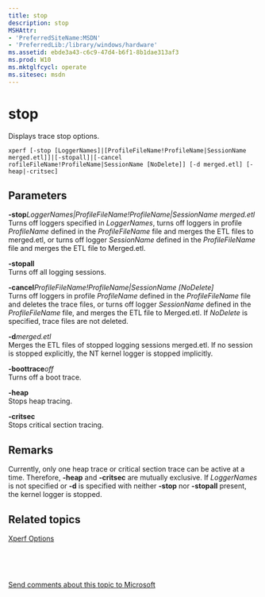 ```yaml
---
title: stop
description: stop
MSHAttr:
- 'PreferredSiteName:MSDN'
- 'PreferredLib:/library/windows/hardware'
ms.assetid: ebde3a43-c6c9-47d4-b6f1-8b1dae313af3
ms.prod: W10
ms.mktglfcycl: operate
ms.sitesec: msdn
---
```


# stop


Displays trace stop options.

``` syntax
xperf [-stop [LoggerNames]|[ProfileFileName!ProfileName|SessionName merged.etl]]|[-stopall]|[-cancel rofileFileName!ProfileName|SessionName [NoDelete]] [-d merged.etl] [-heap|-critsec]
```

## Parameters


<a href="" id="-stoploggernames-profilefilename-profilename-sessionname-merged-etl"></a>**-stop***LoggerNames|ProfileFileName!ProfileName|SessionName merged.etl*  
Turns off loggers specified in *LoggerNames*, turns off loggers in profile *ProfileName* defined in the *ProfileFileName* file and merges the ETL files to merged.etl, or turns off logger *SessionName* defined in the *ProfileFileName* file and merges the ETL file to Merged.etl.

<a href="" id="-stopall"></a>**-stopall**  
Turns off all logging sessions.

<a href="" id="-cancelprofilefilename-profilename-sessionname--nodelete-"></a>**-cancel***ProfileFileName!ProfileName|SessionName \[NoDelete\]*  
Turns off loggers in profile *ProfileName* defined in the *ProfileFileName* file and deletes the trace files, or turns off logger *SessionName* defined in the *ProfileFileName* file, and merges the ETL file to Merged.etl. If *NoDelete* is specified, trace files are not deleted.

<a href="" id="-dmerged-etl"></a>**-d***merged.etl*  
Merges the ETL files of stopped logging sessions merged.etl. If no session is stopped explicitly, the NT kernel logger is stopped implicitly.

<a href="" id="-boottraceoff"></a>**-boottrace***off*  
Turns off a boot trace.

<a href="" id="-heap"></a>**-heap**  
Stops heap tracing.

<a href="" id="-critsec"></a>**-critsec**  
Stops critical section tracing.

## Remarks


Currently, only one heap trace or critical section trace can be active at a time. Therefore, **-heap** and **-critsec** are mutually exclusive. If *LoggerNames* is not specified or **-d** is specified with neither **-stop** nor **-stopall** present, the kernel logger is stopped.

## Related topics


[Xperf Options](xperf-options.md)

 

 

[Send comments about this topic to Microsoft](mailto:wsddocfb@microsoft.com?subject=Documentation%20feedback%20%5Bp_wpt\hw_design%5D:%20stop%20%20RELEASE:%20%285/3/2016%29&body=%0A%0APRIVACY%20STATEMENT%0A%0AWe%20use%20your%20feedback%20to%20improve%20the%20documentation.%20We%20don't%20use%20your%20email%20address%20for%20any%20other%20purpose,%20and%20we'll%20remove%20your%20email%20address%20from%20our%20system%20after%20the%20issue%20that%20you're%20reporting%20is%20fixed.%20While%20we're%20working%20to%20fix%20this%20issue,%20we%20might%20send%20you%20an%20email%20message%20to%20ask%20for%20more%20info.%20Later,%20we%20might%20also%20send%20you%20an%20email%20message%20to%20let%20you%20know%20that%20we've%20addressed%20your%20feedback.%0A%0AFor%20more%20info%20about%20Microsoft's%20privacy%20policy,%20see%20http://privacy.microsoft.com/default.aspx. "Send comments about this topic to Microsoft")





